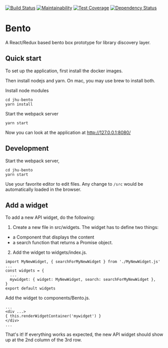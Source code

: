 [![Build Status](https://travis-ci.org/jhu-sheridan-libraries/jhu-bento.svg?branch=master)](https://travis-ci.org/jhu-sheridan-libraries/jhu-bento)
[![Maintainability](https://api.codeclimate.com/v1/badges/58c8c6e04033c00ea859/maintainability)](https://codeclimate.com/github/jhu-sheridan-libraries/jhu-bento/maintainability)
[![Test Coverage](https://api.codeclimate.com/v1/badges/58c8c6e04033c00ea859/test_coverage)](https://codeclimate.com/github/jhu-sheridan-libraries/jhu-bento/test_coverage)
[![Dependency Status](https://beta.gemnasium.com/badges/github.com/jhu-sheridan-libraries/jhu-bento.svg)](https://beta.gemnasium.com/projects/github.com/jhu-sheridan-libraries/jhu-bento)

# Bento

A React/Redux based bento box prototype for library discovery layer. 

## Quick start

To set up the application, first install the docker images. 

Then install nodejs and yarn. On mac, you may use brew to install both. 

Install node modules

```
cd jhu-bento
yarn install
```

Start the webpack server

```
yarn start
```

Now you can look at the application at http://127.0.0.1:8080/

## Development

Start the webpack server,

```
cd jhu-bento
yarn start
```

Use your favorite editor to edit files. Any change to `/src` would be automatically loaded in the browser. 

## Add a widget

To add a new API widget, do the following: 

1. Create a new file in src/widgets. The widget has to define two things: 
  * a Component that displays the content
  * a search function that returns a Promise object. 

2. Add the widget to widgets/index.js.

```
import MyNewWidget, { searchForMyNewWidget } from './MyNewWidget.js'
...
const widgets = {
  ...
  mywidget: { widget: MyNewWidget, search: searchForMyNewWidget },
}
export default widgets
```

Add the widget to components/Bento.js. 

```
...
<div ...>
{ this.renderWidgetContainer('mywidget') }
</div>
...
```

That's it! If everything works as expected, the new API widget should show up at the 2nd column of the 3rd row.  
